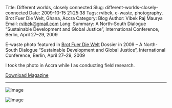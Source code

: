 Title: Different worlds, closely connected
Slug: different-worlds-closely-connected
Date: 2009-10-15 21:25:38
Tags: rvibek, e-waste, photography, Brot Fuer Die Welt, Ghana, Accra
Category: Blog
Author: Vibek Raj Maurya
Email:  rvibek@gmail.com
Lang: 
Summary: A North-South Dialogue “Sustainable Development and Global Justice”, International Conference, Berlin, April 27–29, 2009

E-waste photo featured in [Brot Fuer Die Welt](http://www.brot-fuer-die-welt.de/) Dossier in 2009 – A North-South Dialogue “Sustainable Development and Global Justice”, International Conference, Berlin, April 27–29, 2009

I took the photo in Accra while I as conducting field research.


[Download Magazine](https://drive.google.com/file/d/0B8IiFn2ckr59S1dhUWlPcVJYLUV3QmRNT0wtb3FoX2JCVllz/edit?usp=sharing)

---

![Image](http://i1.wp.com/res.cloudinary.com/rvibek-com-np/image/upload/v1423914277/Screen-Shot-2014-03-15-at-12.44.01-PM_kwzvdu.png)

![Image](http://i1.wp.com/res.cloudinary.com/rvibek-com-np/image/upload/v1423914276/Screen-Shot-2014-03-15-at-1.02.04-PM_ie7glv.png?resize=366%2C475)


